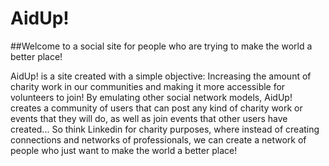 # AidUp!

##Welcome to a social site for people who are trying to make the world a better place!

AidUp! is a site created with a simple objective: Increasing the amount of charity work in our communities and making it more accessible for volunteers to join!
By emulating other social network models, AidUp! creates a community of users that can post any kind of charity work or events that they will do, as well as join events that other users have created... So think Linkedin for charity purposes, where instead of creating connections and networks of professionals, we can create a network of people who just want to make the world a better place! 

